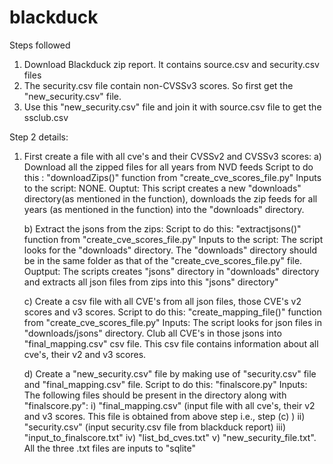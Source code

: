 # blackduck

Steps followed
1. Download Blackduck zip report. It contains source.csv and security.csv files
2. The security.csv file contain non-CVSSv3 scores. So first get the "new_security.csv" file.
3. Use this "new_security.csv" file and join it with source.csv file to get the ssclub.csv

Step 2 details:
1. First create a file with all cve's and their CVSSv2 and CVSSv3 scores:
	a) Download all the zipped files for all years from NVD feeds
	   Script to do this : "downloadZips()" function from "create_cve_scores_file.py" 
	   Inputs to the script: NONE.
	   Ouptut: This script creates a new "downloads" directory(as mentioned in the function), downloads the zip feeds for all years (as mentioned in the function) into the "downloads" directory.

	b) Extract the jsons from the zips:
	   Script to do this: "extractjsons()" function from "create_cve_scores_file.py"
	   Inputs to the script: The script looks for the "downloads" directory. The "downloads" directory should be in the same folder as that of the "create_cve_scores_file.py" file.
	   Ouptput: The scripts creates "jsons" directory in "downloads" directory and extracts all json files from zips into this "jsons" directory"
	   
	c) Create a csv file with all CVE's from all json files, those CVE's v2 scores and v3 scores.
	   Script to do this: "create_mapping_file()" function from "create_cve_scores_file.py"
	   Inputs: The script looks for json files in "downloads/jsons" directory. Club all CVE's in those jsons into "final_mapping.csv" csv file. This csv file contains information about all cve's, their v2 and v3 scores.
	   
	d) Create a "new_security.csv" file by making use of "security.csv" file and "final_mapping.csv" file.
	   Script to do this: "finalscore.py" 
	   Inputs: The following files should be present in the directory along with "finalscore.py":
			i) "final_mapping.csv" (input file with all cve's, their v2 and v3 scores. This file is obtained from above step i.e., step (c) )
			ii) "security.csv" (input security.csv file from blackduck report)
			iii) "input_to_finalscore.txt"
			iv) "list_bd_cves.txt"
			v) "new_security_file.txt". All the three .txt files are inputs to "sqlite"
	
